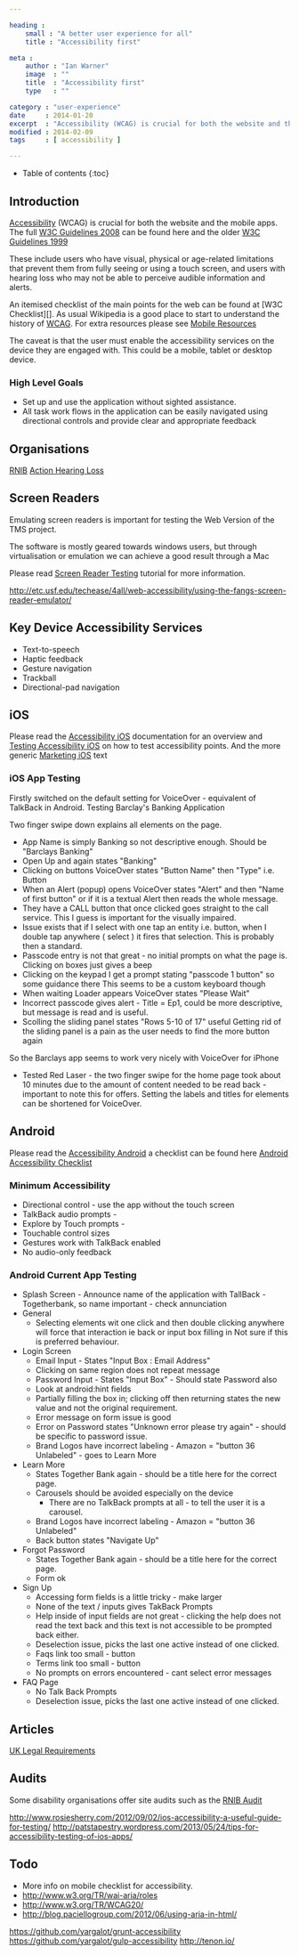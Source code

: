 ```yaml
---

heading :
    small : "A better user experience for all"
    title : "Accessibility first"

meta :
    author : "Ian Warner"
    image  : ""
    title  : "Accessibility first"
    type   : ""

category : "user-experience"
date     : 2014-01-20
excerpt  : "Accessibility (WCAG) is crucial for both the website and the mobile apps."
modified : 2014-02-09
tags     : [ accessibility ]

---
```


* Table of contents
{:toc}

## Introduction

[Accessibility][] (WCAG) is crucial for both the website and the mobile apps.
The full [W3C Guidelines 2008][] can be found here and the older
[W3C Guidelines 1999][]

These include users who have visual, physical or age-related limitations that prevent
them from fully seeing or using a touch screen, and users with hearing loss who may
not be able to perceive audible information and alerts.

An itemised checklist of the main points for the web can be found at [W3C Checklist][].
As usual Wikipedia is a good place to start to understand the history of [WCAG][].
For extra resources please see [Mobile Resources][]

The caveat is that the user must enable the accessibility services on the device
they are engaged with. This could be a mobile, tablet or desktop device.

### High Level Goals

* Set up and use the application without sighted assistance.
* All task work flows in the application can be easily navigated using directional
controls and provide clear and appropriate feedback

## Organisations

[RNIB][]
[Action Hearing Loss][]

## Screen Readers

Emulating screen readers is important for testing the Web Version of the TMS
project.

The software is mostly geared towards windows users, but through virtualisation
or emulation we can achieve a good result through a Mac

Please read [Screen Reader Testing][] tutorial for more information.

http://etc.usf.edu/techease/4all/web-accessibility/using-the-fangs-screen-reader-emulator/

## Key Device Accessibility Services

* Text-to-speech
* Haptic feedback
* Gesture navigation
* Trackball
* Directional-pad navigation

## iOS

Please read the [Accessibility iOS][] documentation for an overview and
[Testing Accessibility iOS][] on how to test accessibility points.
And the more generic [Marketing iOS][] text

### iOS App Testing

Firstly switched on the default setting for VoiceOver - equivalent of TalkBack in Android.
Testing Barclay's Banking Application

Two finger swipe down explains all elements on the page.

* App Name is simply Banking so not descriptive enough. Should be "Barclays Banking"
* Open Up and again states "Banking"
* Clicking on buttons VoiceOver states "Button Name" then "Type" i.e. Button
* When an Alert (popup) opens VoiceOver states "Alert" and then "Name of first button"
  or if it is a textual Alert then reads the whole message.
* They have a CALL button that once clicked goes straight to the call service.
  This I guess is important for the visually impaired.
* Issue exists that if I select with one tap an entity i.e. button, when I double tap
  anywhere ( select ) it fires that selection. This is probably then a standard.
* Passcode entry is not that great - no initial prompts on what the page is.
  Clicking on boxes just gives a beep
* Clicking on the keypad I get a prompt stating "passcode 1 button" so some guidance there
  This seems to be a custom keyboard though
* When waiting Loader appears VoiceOver states "Please Wait"
* Incorrect passcode gives alert - Title = Ep1, could be more descriptive, but message is read
  and is useful.
* Scolling the sliding panel states "Rows 5-10 of 17" useful
  Getting rid of the sliding panel is a pain as the user needs to find the more button again

So the Barclays app seems to work very nicely with VoiceOver for iPhone

* Tested Red Laser - the two finger swipe for the home page took about 10 minutes due
  to the amount of content needed to be read back - important to note this for
  offers. Setting the labels and titles for elements can be shortened for VoiceOver.

## Android

Please read the [Accessibility Android][] a checklist can be found here
[Android Accessibility Checklist][]

### Minimum Accessibility

* Directional control - use the app without the touch screen
* TalkBack audio prompts -
* Explore by Touch prompts -
* Touchable control sizes
* Gestures work with TalkBack enabled
* No audio-only feedback

### Android Current App Testing

* Splash Screen - Announce name of the application with TallBack - Togetherbank, so name important - check annunciation
* General
    * Selecting elements wit one click and then double clicking anywhere will force that interaction ie back or input box filling in
      Not sure if this is preferred behaviour.
* Login Screen
    * Email Input - States "Input Box : Email Address"
    * Clicking on same region does not repeat message
    * Password Input - States "Input Box" - Should state Password also
    * Look at android:hint fields
    * Partially filling the box in; clicking off then returning states the new value and not the original requirement.
    * Error message on form issue is good
    * Error on Password states "Unknown error please try again" - should be specific to password issue.
    * Brand Logos have incorrect labeling - Amazon = "button 36 Unlabeled" - goes to Learn More
* Learn More
    * States Together Bank again - should be a title here for the correct page.
    * Carousels should be avoided especially on the device
        * There are no TalkBack prompts at all - to tell the user it is a carousel.
    * Brand Logos have incorrect labeling - Amazon = "button 36 Unlabeled"
    * Back button states "Navigate Up"
* Forgot Password
    * States Together Bank again - should be a title here for the correct page.
    * Form ok
* Sign Up
    * Accessing form fields is a little tricky - make larger
    * None of the text / inputs gives TakBack Prompts
    * Help inside of input fields are not great - clicking the help does not read the text back
      and this text is not accessible to be prompted back either.
    * Deselection issue, picks the last one active instead of one clicked.
    * Faqs link too small - button
    * Terms link too small - button
    * No prompts on errors encountered - cant select error messages
* FAQ Page
    * No Talk Back Prompts
    * Deselection issue, picks the last one active instead of one clicked.

## Articles

[UK Legal Requirements][]

## Audits

Some disability organisations offer site audits such as the [RNIB Audit][]

http://www.rosiesherry.com/2012/09/02/ios-accessibility-a-useful-guide-for-testing/
http://patstapestry.wordpress.com/2013/05/24/tips-for-accessibility-testing-of-ios-apps/

## Todo

* More info on mobile checklist for accessibility.
* http://www.w3.org/TR/wai-aria/roles
* http://www.w3.org/TR/WCAG20/
* http://blog.paciellogroup.com/2012/06/using-aria-in-html/

[Accessibility]:http://www.w3.org/WAI/
[WCAG]:http://en.wikipedia.org/wiki/Web_Content_Accessibility_Guidelines
[W3C Guidelines 2008]:http://www.w3.org/TR/WCAG20/
[W3C Guidelines 1999]:http://www.w3.org/TR/WAI-WEBCONTENT/
[W3C Chcklist]:http://www.w3.org/TR/WAI-WEBCONTENT/full-checklist.html
[Accessibility iOS]:https://developer.apple.com/library/ios/documentation/UserExperience/Conceptual/iPhoneAccessibility/Introduction/Introduction.html
[Testing Accessibility iOS]:https://developer.apple.com/library/ios/technotes/TestingAccessibilityOfiOSApps/TestingtheAccessibilityofiOSApps/TestingtheAccessibilityofiOSApps.html
[Marketing iOS]:https://developer.apple.com/technologies/ios/accessibility.html
[Accessibility Android]:http://developer.android.com/guide/topics/ui/accessibility/index.html
[Android Accessibility Checklist]:http://developer.android.com/guide/topics/ui/accessibility/checklist.html
[UK Legal Requirements]:http://www.webcredible.co.uk/user-friendly-resources/web-accessibility/uk-website-legal-requirements.shtml
[RNIB Audit]:http://www.rnib.org.uk/professionals/webaccessibility/services/siteaudits/Pages/site_audits.aspx
[Mobile Resources]:http://www.iheni.com/mobile-accessibility-guidelines/
[RNIB]:http://www.rnib.org.uk/
[Action Hearing Loss]:http://www.actiononhearingloss.org.uk/
[Screen Reader Testing]:http://www.iheni.com/screen-reader-testing/

https://github.com/yargalot/grunt-accessibility
https://github.com/yargalot/gulp-accessibility
http://tenon.io/